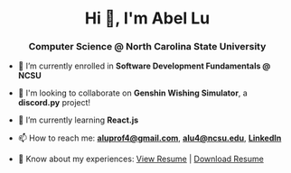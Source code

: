<h1 align="center">Hi 👋, I'm Abel Lu</h1>
<h3 align="center">Computer Science @ North Carolina State University</h3>

- 🔭 I’m currently enrolled in **Software Development Fundamentals @ NCSU**

- 👯 I'm looking to collaborate on **Genshin Wishing Simulator**, a **discord.py** project!

- 🌱 I’m currently learning **React.js**

- 📫 How to reach me: **aluprof4@gmail.com**, **alu4@ncsu.edu**, [**LinkedIn**](https://www.linkedin.com/in/aluprof4/)

- 📄 Know about my experiences: [View Resume](https://github.com/azn-abel/azn-abel/blob/main/Printable%20Resume%202_10_2022.pdf) | [Download Resume](https://github.com/azn-abel/azn-abel/blob/main/Printable%20Resume%202_10_2022.pdf?raw=true)
